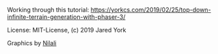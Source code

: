 Working through this tutorial:
https://yorkcs.com/2019/02/25/top-down-infinite-terrain-generation-with-phaser-3/

License: MIT-License, (c) 2019 Jared York

Graphics by [Nilali](https://codepen.io/Nilali/)